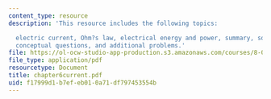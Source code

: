 ```yaml
---
content_type: resource
description: 'This resource includes the following topics:

  electric current, Ohm?s law, electrical energy and power, summary, solved problems,
  conceptual questions, and additional problems.'
file: https://ol-ocw-studio-app-production.s3.amazonaws.com/courses/8-02-physics-ii-electricity-and-magnetism-spring-2007/f17999d1b7efeb010a71df797453554b_chapter6current.pdf
file_type: application/pdf
resourcetype: Document
title: chapter6current.pdf
uid: f17999d1-b7ef-eb01-0a71-df797453554b
---
```

